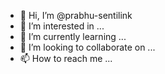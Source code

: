 - 👋 Hi, I’m @prabhu-sentilink
- 👀 I’m interested in ...
- 🌱 I’m currently learning ...
- 💞️ I’m looking to collaborate on ...
- 📫 How to reach me ...

<!---
prabhu-sentilink/prabhu-sentilink is a ✨ special ✨ repository because its `README.md` (this file) appears on your GitHub profile.
You can click the Preview link to take a look at your changes.
--->

